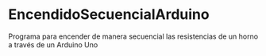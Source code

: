 # EncendidoSecuencialArduino
Programa para encender de manera secuencial las resistencias de un horno a través de un Arduino Uno
